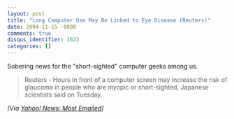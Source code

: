 ```yaml
---
layout: post
title: "Long Computer Use May Be Linked to Eye Disease (Reuters)"
date: 2004-11-15 -0800
comments: true
disqus_identifier: 1622
categories: []
---
```

Sobering news for the "short-sighted" computer geeks among us.

> Reuters - Hours in front of a computer screen may increase the risk of
> glaucoma in people who are myopic or short-sighted, Japanese
> scientists said on Tuesday.

*[Via [Yahoo! News: Most
Emailed](http://us.rd.yahoo.com/dailynews/rss/mostemailed/*http://story.news.yahoo.com/news?tmpl=story2&u=/nm/health_glaucoma_dc)]*

